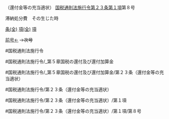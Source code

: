 （還付金等の充当適状）
[国税通則法施行令第２３条第１項](国税通則法施行＿令＿第２３条第１項)第８号

滞納処分費　その生じた時

[条(全)](国税通則法施行＿令＿第２３条_.md)    [項(全)](国税通則法施行＿令＿第２３条第１項_.md)    [項](国税通則法施行＿令＿第２３条第１項.md)

[前号←](国税通則法施行＿令＿第２３条第１項第７号.md)  ~~→次号~~

#国税通則法施行令

#国税通則法施行令/_第５章国税の還付及び還付加算金

#国税通則法施行令/_第５章国税の還付及び還付加算金/第２３条（還付金等の充当適状）

#国税通則法施行令/第２３条（還付金等の充当適状）

#国税通則法施行令/第２３条（還付金等の充当適状）/第１項

#国税通則法施行令/第２３条（還付金等の充当適状）/第１項/第８号

